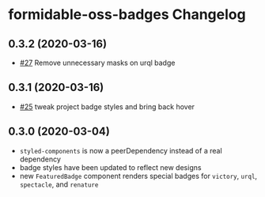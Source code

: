 # formidable-oss-badges Changelog

## 0.3.2 (2020-03-16)

- [#27](https://github.com/FormidableLabs/formidable-oss-badges/pull/27) Remove unnecessary masks on urql badge

## 0.3.1 (2020-03-16)

- [#25](https://github.com/FormidableLabs/formidable-oss-badges/pull/25) tweak project badge styles and bring back hover

## 0.3.0 (2020-03-04)

- `styled-components` is now a peerDependency instead of a real dependency
- badge styles have been updated to reflect new designs
- new `FeaturedBadge` component renders special badges for `victory`, `urql`, `spectacle`, and `renature`
